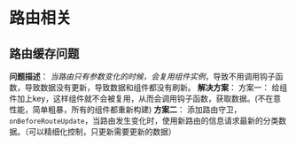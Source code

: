# 路由相关
## 路由缓存问题
**问题描述**：
*当路由只有参数变化的时候，会复用组件实例*，导致不用调用钩子函数，导致数据没有更新，导致数据和组件都没有刷新。
**解决方案**：
方案一：
给组件加上key，这样组件就不会被复用，从而会调用钩子函数，获取数据。(不在意性能，简单粗暴，所有的组件都重新构建)
**方案二**：
添加路由守卫，`onBeforeRouteUpdate`，当路由发生变化时，使用新路由的信息请求最新的分类数据。（可以精细化控制，只更新需要更新的数据）